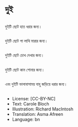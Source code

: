 # দুই

##
দুইটি ছোট হাত ধরার জন্য।

##

##
দুইটি ছোট পা লাথি মারার জন্য।

##

##
দুইটি ছোট চোখ দেখার জন্য।

##

##
দুইটি ছোট কান শোনার জন্য।

##

##
এবং দুইটি ভালাবাসাময় বাহু জড়িয়ে ধরার জন্য।

##

##
* License: [CC-BY-NC]
* Text: Carole Bloch
* Illustration: Richard MacIntosh
* Translation: Asma Afreen
* Language: bn
